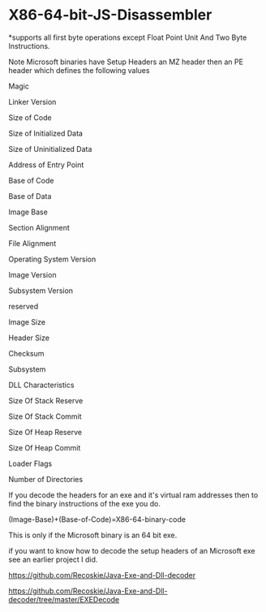 X86-64-bit-JS-Disassembler
==========================

*supports all first byte operations except Float Point Unit And Two Byte Instructions.

Note Microsoft binaries have Setup Headers an MZ header then an PE header which defines the following values

Magic

Linker Version

Size of Code

Size of Initialized Data

Size of Uninitialized Data

Address of Entry Point

Base of Code

Base of Data

Image Base

Section Alignment

File Alignment

Operating System Version

Image Version

Subsystem Version

reserved

Image Size

Header Size

Checksum

Subsystem

DLL Characteristics

Size Of Stack Reserve

Size Of Stack Commit

Size Of Heap Reserve

Size Of Heap Commit

Loader Flags

Number of Directories

If you decode the headers for an exe and it's virtual ram addresses then to find the binary instructions of the exe you do.

(Image-Base)+(Base-of-Code)=X86-64-binary-code

This is only if the Microsoft binary is an 64 bit exe.

if you want to know how to decode the setup headers of an Microsoft exe see an earlier project I did.

https://github.com/Recoskie/Java-Exe-and-Dll-decoder

https://github.com/Recoskie/Java-Exe-and-Dll-decoder/tree/master/EXEDecode

